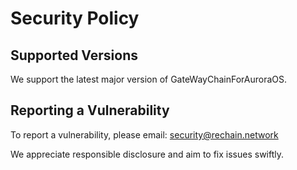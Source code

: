 # Security Policy

## Supported Versions
We support the latest major version of GateWayChainForAuroraOS.

## Reporting a Vulnerability
To report a vulnerability, please email: security@rechain.network

We appreciate responsible disclosure and aim to fix issues swiftly.
